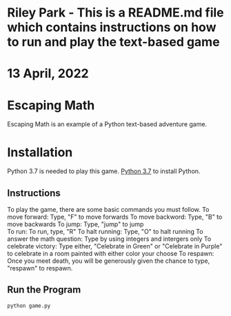 # Riley Park - This is a README.md file which contains instructions on how to run and play the text-based game 
# 13 April, 2022

# Escaping Math

Escaping Math is an example of a Python text-based adventure game.

# Installation

Python 3.7 is needed to play this game. [Python 3.7](https://www.python.org/downloads/) to install Python.

## Instructions

To play the game, there are some basic commands you must follow. 
To move forward: Type, "F" to move forwards 
To move backword: Type, "B" to move backwards 
To jump: Type, "jump" to jump   
To run: To run, type, "R" 
To halt running: Type, "O" to halt running 
To answer the math question: Type by using integers and intergers only 
To celebrate victory: Type either, "Celebrate in Green" or "Celebrate in Purple" to celebrate in a room painted with either color your choose 
To respawn: Once you meet death, you will be generously given the chance to type, "respawn" to respawn.  

## Run the Program

```python
python game.py
```
